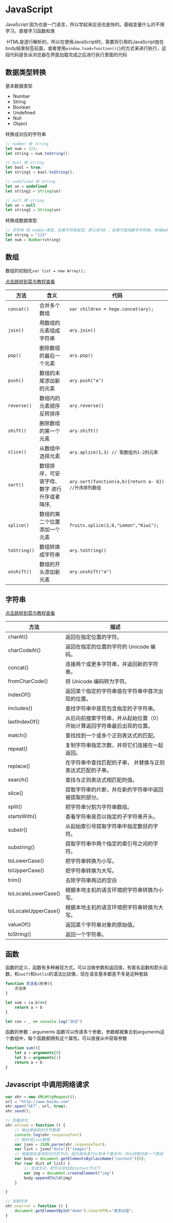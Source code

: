 # JavaScript
JavaScript 因为也是一门语言，所以学起来应该也是快的。基础变量什么的不用学习，直接学习函数和类

 HTML是逐行解析的，所以在使用JavaScript时，需要将引用的JavaScript放在body结束标签前面，或者使用`window.load=function(){}`的方式来进行执行，这段代码是告诉浏览器在界面加载完成之后进行执行里面的代码

## 数据类型转换

基本数据类型

* Number
* String
* Boolean
* Undefined
* Null
* Object

转换成对应的字符串

```Javascript
// number 转 string
let num = 123;
let string = num.toString();

// bool 转 string
let bool = true;
let string1 = bool.toString();

// undefined 转 string
let un = undefined
let string2 = String(un)

// null 转 string
let un = null
let string2 = String(un)
```

转换成数据类型

```Javascript
// 字符串 转 number类型，如果字符串是空，默认转为0 ，如果不是纯数字字符串，转成NaN = Not a Number
let string = "123"
let num = Number(string)
```

## 数组

数组的初始化`var list = new Array();`

[点击跳转到菜鸟教程查看](https://www.runoob.com/jsref/jsref-obj-array.html)

方法 | 含义 | 代码 
------- | ------- | ------
`concat()` | 合并多个数组 | ```var children = hege.concat(ary);```
`join()` | 用数组的元素组成字符串 | ```ary.join()```
`pop()` | 删除数组的最后一个元素 | ```ary.pop()```
`push()` | 数组的末尾添加新的元素 | ```ary.push("a")```
`reverse()` | 数组内的元素顺序反转排序 | ```ary.reverse()```
`shift()` | 删除数组的第一个元素 | ```ary.shift()```
`slice()` | 从数组中选择元素 | ```ary.aplice(1,3) // 取数组内1-2的元素```
`sort()` | 数组排序，可安装字母、数字 进行升序或者降序, | ```ary.sort(function(a,b){return a- b}) //升序排列数组 ```
`splice()` | 数组的第二个位置添加一个元素 | ```fruits.splice(2,0,"Lemon","Kiwi");```
`toString()` | 数组转换成字符串 | ```ary.toString()```
`unshift()` | 数组的开头添加新元素 | ```ary.unshift("a")```

## 字符串

[点击跳转到菜鸟教程查看](https://www.runoob.com/js/js-obj-string.html)

方法 | 描述
------- | -------
charAt() | 返回在指定位置的字符。
charCodeAt() | 返回在指定的位置的字符的 Unicode 编码。
concat() | 连接两个或更多字符串，并返回新的字符串。
fromCharCode() | 将 Unicode 编码转为字符。
indexOf() | 返回某个指定的字符串值在字符串中首次出现的位置。
includes() | 查找字符串中是否包含指定的子字符串。
lastIndexOf() | 从后向前搜索字符串，并从起始位置（0）开始计算返回字符串最后出现的位置。
match() | 查找找到一个或多个正则表达式的匹配。
repeat() | 复制字符串指定次数，并将它们连接在一起返回。
replace() | 在字符串中查找匹配的子串， 并替换与正则表达式匹配的子串。
search() | 查找与正则表达式相匹配的值。
slice() | 提取字符串的片断，并在新的字符串中返回被提取的部分。
split() | 把字符串分割为字符串数组。
startsWith() | 查看字符串是否以指定的子字符串开头。
substr() | 从起始索引号提取字符串中指定数目的字符。
substring() | 提取字符串中两个指定的索引号之间的字符。
toLowerCase() | 把字符串转换为小写。
toUpperCase() | 把字符串转换为大写。
trim() | 去除字符串两边的空白
toLocaleLowerCase() | 根据本地主机的语言环境把字符串转换为小写。
toLocaleUpperCase() | 根据本地主机的语言环境把字符串转换为大写。
valueOf() | 返回某个字符串对象的原始值。
toString() | 返回一个字符串。

## 函数

函数的定义，函数有多种展现方式，可以当做参数和返回值，有匿名函数和箭头函数，和`swift`和`kotlin`的语法比较像，现在语言基本都差不多是这种套路

```javascript
function 方法名(形参){
    方法体
}

let sum = (a,b)=>{
    return a + b
}

let con = _ => console.log("测试")
```
函数的参数：arguments
函数可以传递多个参数，参数都被集合到arguments这个数组中，每个函数都拥有这个属性。可以直接从中获取参数
```javascript
function sum(){
    let a = arguments[0]
    let b = arguments[1]
    return a + b
}
```

## Javascript 中调用网络请求

```javascript
var xhr = new XMLHttpRequest();
url = "http://www.baidu.com"
xhr.open("GET", url, true);
xhr.send();

// 加载成功
xhr.onload = function () {
    // 输出接收到的文字数据
    console.log(xhr.responseText)
    // 解析成json数据
    var json = JSON.parse(xhr.responseText);
    var list = json["data"]["images"]
    // 根据类名查询到对应的节点，因为类名是可以有多个重复的，所以获取的是一个数组
    var body = document.getElementsByClassName("content")[0];
    for (var dict of list) {
        // 生成节点，把节点添加到content节点下
        var img = document.createElement("img")
        body.appendChild(img)
    }

}

// 加载失败 
xhr.onerror = function () {
    document.getElementById("demo").innerHTML="请求出错";
}
```